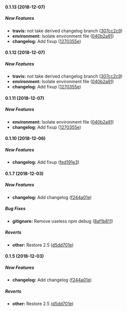 #### 0.1.13 (2018-12-07)

##### New Features

* **travis:**  not take derived changelog branch ([307cc2c9](https://github.com/chadyred/glpi-ocsinventory-stack-docker/commit/307cc2c9f3d8785fcd856efc7e3dc5fbce248396))
* **environment:**  Isolate environment file ([040b2a91](https://github.com/chadyred/glpi-ocsinventory-stack-docker/commit/040b2a91b7fbe1cc2c2663822af65a0d8d0926c1))
* **changelog:**  Add fixup ([1270355e](https://github.com/chadyred/glpi-ocsinventory-stack-docker/commit/1270355ed27410bc9e80ac5eb502cd95f7c55cdb))

#### 0.1.12 (2018-12-07)

##### New Features

* **travis:**  not take derived changelog branch ([307cc2c9](https://github.com/chadyred/glpi-ocsinventory-stack-docker/commit/307cc2c9f3d8785fcd856efc7e3dc5fbce248396))
* **environment:**  Isolate environment file ([040b2a91](https://github.com/chadyred/glpi-ocsinventory-stack-docker/commit/040b2a91b7fbe1cc2c2663822af65a0d8d0926c1))
* **changelog:**  Add fixup ([1270355e](https://github.com/chadyred/glpi-ocsinventory-stack-docker/commit/1270355ed27410bc9e80ac5eb502cd95f7c55cdb))

#### 0.1.11 (2018-12-07)

##### New Features

* **environment:**  Isolate environment file ([040b2a91](https://github.com/chadyred/glpi-ocsinventory-stack-docker/commit/040b2a91b7fbe1cc2c2663822af65a0d8d0926c1))
* **changelog:**  Add fixup ([1270355e](https://github.com/chadyred/glpi-ocsinventory-stack-docker/commit/1270355ed27410bc9e80ac5eb502cd95f7c55cdb))

#### 0.1.10 (2018-12-06)

##### New Features

* **changelog:**  Add fixup ([fed191e3](https://github.com/chadyred/glpi-ocsinventory-stack-docker/commit/fed191e3202183da1c0e3bc74a882f71f44e0a41))

#### 0.1.7 (2018-12-03)

##### New Features

* **changelog:**  Add changelog ([f244a01e](https://github.com/chadyred/glpi-ocsinventory-stack-docker/commit/f244a01e3c496f81f1c2777889409d3ca0424f52))

##### Bug Fixes

* **gitignore:**  Remove useless npm debug ([8af1b811](https://github.com/chadyred/glpi-ocsinventory-stack-docker/commit/8af1b8113d5fcda4c31bc3f9415017ccc9318724))

##### Reverts

* **other:**  Restore 2.5 ([d5dd701e](https://github.com/chadyred/glpi-ocsinventory-stack-docker/commit/d5dd701e74d6f9b58bfd0827eb1c9014cb9eda2a))

#### 0.1.5 (2018-12-03)

##### New Features

* **changelog:**  Add changelog ([f244a01e](https://github.com/chadyred/glpi-ocsinventory-stack-docker/commit/f244a01e3c496f81f1c2777889409d3ca0424f52))

##### Reverts

* **other:**  Restore 2.5 ([d5dd701e](https://github.com/chadyred/glpi-ocsinventory-stack-docker/commit/d5dd701e74d6f9b58bfd0827eb1c9014cb9eda2a))


